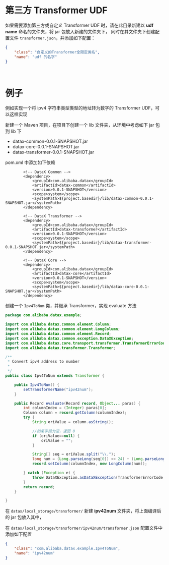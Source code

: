 # 第三方 Transformer UDF 

如果需要添加第三方或自定义 Transformer UDF 时，请在此目录新建以 **udf name** 命名的文件夹，将 jar 包放入新建的文件夹下，
同时在其文件夹下创建配置文件 `transformer.json`，并添加如下配置：
 
```json
{
    "class": "自定义的Transformer全限定类名",
    "name": "udf 的名字"
}
```

<br/>

# 例子
例如实现一个将 ipv4 字符串类型类型的地址转为数字的 Transformer UDF，可以这样实现

新建一个 Maven 项目，在项目下创建一个 lib 文件夹，从环境中考虑如下 jar 包到 lib 下
* datax-common-0.0.1-SNAPSHOT.jar
* datax-core-0.0.1-SNAPSHOT.jar
* datax-transformer-0.0.1-SNAPSHOT.jar

pom.xml 中添加如下依赖
```
        <!-- DataX Common -->
        <dependency>
            <groupId>com.alibaba.datax</groupId>
            <artifactId>datax-common</artifactId>
            <version>0.0.1-SNAPSHOT</version>
            <scope>system</scope>
            <systemPath>${project.basedir}/lib/datax-common-0.0.1-SNAPSHOT.jar</systemPath>
        </dependency>

        <!-- DataX Transformer -->
        <dependency>
            <groupId>com.alibaba.datax</groupId>
            <artifactId>datax-transformer</artifactId>
            <version>0.0.1-SNAPSHOT</version>
            <scope>system</scope>
            <systemPath>${project.basedir}/lib/datax-transformer-0.0.1-SNAPSHOT.jar</systemPath>
        </dependency>

        <!-- DataX Core -->
        <dependency>
            <groupId>com.alibaba.datax</groupId>
            <artifactId>datax-core</artifactId>
            <version>0.0.1-SNAPSHOT</version>
            <scope>system</scope>
            <systemPath>${project.basedir}/lib/datax-core-0.0.1-SNAPSHOT.jar</systemPath>
        </dependency>

```

创建一个 `Ipv4ToNum` 类，并继承 Transformer，实现 evaluate 方法
```java
package com.alibaba.datax.example;

import com.alibaba.datax.common.element.Column;
import com.alibaba.datax.common.element.LongColumn;
import com.alibaba.datax.common.element.Record;
import com.alibaba.datax.common.exception.DataXException;
import com.alibaba.datax.core.transport.transformer.TransformerErrorCode;
import com.alibaba.datax.transformer.Transformer;

/**
 * Convert ipv4 address to number
 * 
 */
public class Ipv4ToNum extends Transformer {

    public Ipv4ToNum() {
        setTransformerName("ipv42num");
    }

    public Record evaluate(Record record, Object... paras) {
        int columnIndex = (Integer) paras[0];
        Column column = record.getColumn(columnIndex);
        try {
            String oriValue = column.asString();

            //如果字段为空，返回 0
            if (oriValue==null) {
                oriValue = "";
            }

            String[] seq = oriValue.split("\\.");
            long num = (Long.parseLong(seq[0]) << 24) + (Long.parseLong(seq[1]) << 16) + (Long.parseLong(seq[2]) << 8) + Long.parseLong(seq[3]);
            record.setColumn(columnIndex, new LongColumn(num));

        } catch (Exception e) {
            throw DataXException.asDataXException(TransformerErrorCode.TRANSFORMER_RUN_EXCEPTION, e.getMessage(),e);
        }
        return record;
    }

}
```

在 `datax/local_storage/transformer/` 新建 **ipv42num** 文件夹，将上面编译后的 jar 包放入其中，

在 `datax/local_storage/transformer/ipv42num/transformer.json` 配置文件中添加如下配置 
```json
{
    "class": "com.alibaba.datax.example.Ipv4ToNum",
    "name": "ipv42num"
}
``` 


